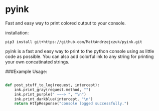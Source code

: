 # pyink
Fast and easy way to print colored output to your console.


installation:

`pip3 install git+https://github.com/MattAndrzejczuk/pyink.git`


pyink is a fast and easy way to print to the python console using as little code as possible. You can also add colorful ink to any string for printing your own concatinated strings.


###Example Usage:
```python

def post_stuff_to_log(request, intercept):
    ink.print_gray(request.method, "")
    ink.print_purple(" ~~~> ", "\n")
    ink.print_darkblue(intercept, "\n")
    return HttpResponse("console logged successfully.")

```
